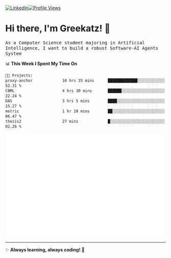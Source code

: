 [![LinkedIn](https://img.shields.io/badge/LinkedIn-0077B5?style=flat&logo=linkedin&logoColor=white)](https://www.linkedin.com/in/hungarbeit1912/)[![Profile Views](https://komarev.com/ghpvc/?username=Greekatz&color=blue&style=flat-square)](https://github.com/Greekatz)  


# Hi there, I'm Greekatz! 👋

<samp>As a Computer Science student majoring in Artificial Intelligence, I want to build a robust Software-AI Agents System<samp>


<!--START_SECTION:waka-->
📊 **This Week I Spent My Time On** 

```text
🐱‍💻 Projects: 
proxy-anchor             10 hrs 35 mins      █████████████░░░░░░░░░░░░   52.31 % 
CBML                     4 hrs 30 mins       ██████░░░░░░░░░░░░░░░░░░░   22.24 % 
DAS                      3 hrs 5 mins        ████░░░░░░░░░░░░░░░░░░░░░   15.27 % 
metric                   1 hr 18 mins        ██░░░░░░░░░░░░░░░░░░░░░░░   06.47 % 
thesis2                  27 mins             █░░░░░░░░░░░░░░░░░░░░░░░░   02.26 % 
```


<!--END_SECTION:waka-->

![Full-year Contribution Calendar](https://github.com/Greekatz/Greekatz/blob/main/metrics.plugin.isocalendar.fullyear.svg)

---
✨ **Always learning, always coding!** 🚀
